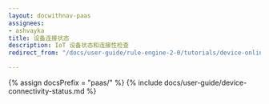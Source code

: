 ```yaml
---
layout: docwithnav-paas
assignees:
- ashvayka
title: 设备连接状态
description: IoT 设备状态和连接性检查
redirect_from: "/docs/user-guide/rule-engine-2-0/tutorials/device-online-offline/"

---
```


{% assign docsPrefix = "paas/" %}
{% include docs/user-guide/device-connectivity-status.md %}